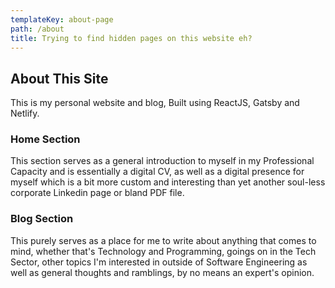 ```yaml
---
templateKey: about-page
path: /about
title: Trying to find hidden pages on this website eh?
---
```

## **About This Site**

This is my personal website and blog, Built using ReactJS, Gatsby and Netlify.

### Home Section

This section serves as a general introduction to myself in my Professional Capacity and is essentially a digital CV, as well as a digital presence for myself which is a bit more custom and interesting than yet another soul-less corporate Linkedin page or bland PDF file.

### Blog Section

This purely serves as a place for me to write about anything that comes to mind, whether that's Technology and Programming, goings on in the Tech Sector, other topics I'm interested in outside of Software Engineering as well as general thoughts and ramblings, by no means an expert's opinion.
